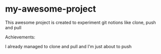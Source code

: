 # my-awesome-project
This awesome project is created to experiment git notions like clone, push and pull

Achievements:

I already managed to clone and pull and I'm just about to push